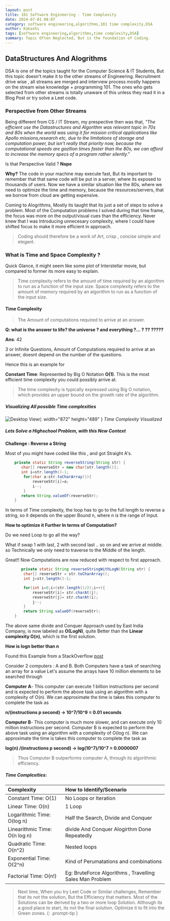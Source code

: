 ```yaml
---
layout: post
title: 101 Software Engineering - Time Complexity
date: 2024-07-01 08:07
category: software engineering,algorithms,101 time complexity,DSA
author: Kakashi
tags: [software engineering,algorithms,time complexity,DSA]
summary: Topic Often Neglected, But is the foundation of Coding.
---
```



## DataStructures And Alogrithms

DSA is one of the topics taught for the Computer Science & IT Students, But this topic doesn't make it to the other streams of Engineering. Recruitment drive wise , all streams are merged and interview process mostly happens on the stream wise knowledge + programming 101. The ones who gets selected from other streams is totally unaware of this unless they read it in a Blog Post or try solve a Leet code.


### Perspective from Other Streams
Being different from CS / IT Stream, my prespective then was that, _"The efficient use the Datastructures and Algorithm was relevant topic in 70s and 80s when the world was using it for mission critical applications like Apollo missions,research etc, due to the limitations of storage and computation power, but isn't really that priority now, because the computational speeds are gazllion times faster than the 80s, we can afford to increase the memory specs of a program rather silently."_

Is that Perspective Valid ? **Nope**

**Why?**
The code in your machine may execute fast, But its important to remember that that same code will be put in a server, where its exposed to thousands of users. Now we have a similar situation like the 80s, where we need to optimize the time and memory, because the resources/servers, that we borrow from cloud are getting expensive. 

 Coming to Alogrithms, Mostly its taught that its just a set of steps to solve a problem. Most of the Computation problems I solved during that time frame, the focus was more on the output/visual cues than the efficiency. Never knew that I was Introducing unnecesary complexity, where I could have shifted focus to make it more efficient in approach. 

 > Coding should  therefore be a work of Art, crisp , concise simple and elegant.   


### What is Time and Space Complexity ?

Quick Glance, it might seem like some plot of Interstellar movie, but compared to former its more easy to explain.

>Time complexity refers to the amount of time required by an algorithm to run as a function of the input size. Space complexity refers to the amount of memory required by an algorithm to run as a function of the input size. 

#### Time Complexity

>The Amount of computations required to arrive at an answer.

**Q: what is the answer to life? the universe ? and everything ?... ? ?? ?????**

**Ans**: 42

3 or Infinite Questions, Amount of Computations required to arrive at an answer, doesnt depend on the number of the questions.

Hence this is an example for 

**Constant Time**: Represented by Big O Notation **O(1)**. This is the most efficient time complexity you could possibly arrive at. 

>The time complexity is typically expressed using Big O notation, which provides an upper bound on the growth rate of the algorithm.

##### Visualizing All possible Time complexities

![Desktop View](/assets/images/diagrams/time-complexity.png){: width="872" height="489" }
_Time Complexity Visualized_


##### Lets Solve a Highschool Problem, with this New Context

**Challenge : Reverse a String**

Most of you might have coded like this , and got Straight A's.

```java
    private static String reverseString(String str) {
       char[] reverseStr = new char[str.length()];
       int i=str.length()-1;
        for(char a:str.toCharArray()){
            reverseStr[i]=a;
            i--;
        }
       return String.valueOf(reverseStr);
    }
```

In terms of Time complexity, the loop has to go to the full length to reverse a string, so it depends on the upper Bound n, where n is the range of Input.

**How to optimize it Further In terms of Computation?**

Do we need Loop to go all the way?

What if swap 1 with last, 2 with second last .. so on and we arrive at middle. so Technically we only need to traverse to the Middle of the length. 

Great!!  Now Computations are now reduced with respect to first approach.

```java
       private static String reverseStringWithLogN(String str) {
        char[] reverseStr = str.toCharArray();
        int j=str.length()-1;

        for(int i=0;i<(str.length()/2);i++){
            reverseStr[i]= str.charAt(j);
            reverseStr[j]= str.charAt(i);
            j--;
        }
        return String.valueOf(reverseStr);
    }
```

The above same divide and Conquer Approach used by East India Company, is now labeled as **O(LogN)**, quite Better than the **Linear complexity O(n)**, which is the first solution.

**How is logn better than n**

Found this Example from a StackOverflow [post](https://stackoverflow.com/questions/10369563/difference-between-on-and-ologn-which-is-better-and-what-exactly-is-olo#:~:text=O(n)%20means%20that%20the,in%20terms%20of%20algorithms%20analysis)

Consider 2 computers : A and B. Both Computers have a task of searching an array for a value Let's assume the arrays have 10 million elements to be searched through

**Computer A**- This computer can execute 1 billion instructions per second and is expected to perform the above task using an algorithm with a complexity of O(n). We can approximate the time is takes this computer to complete the task as

**n/(instructions p second) → 10^7/10^9 = 0.01 seconds**

**Computer B**- This computer is much more slower, and can execute only 10 million instructions per second. Computer B is expected to perform the above task using an algorithm with a complexity of O(log n). We can approximate the time is takes this computer to complete the task as

**log(n) /(instructions p second) → log(10^7)/10^7 =  0.0000007**

> Thus Computer B outperforms computer A, through its algorithmic efficiency.

##### Time Complexities:

| Complexity                   | How to Identify/Scenario  
| :--------------------------- | :--------------- | 
| Constant Time: O(1)          | No Loops or Iteration|
| Linear Time: O(n)           | 1 Loop    |
| Logarithmic Time: O(log n) | Half the Search, Divide and Conquer |
| Linearithmic Time: O(n log n) | divide And Conquer Alogirthm Done Repeatedly |
| Quadratic Time: O(n^2) | Nested loops |
| Exponential Time: O(2^n) | Kind of Perumatations and combinations |
| Factorial Time: O(n!) | Eg: BruteForce Algorithms , Travelling Sales Man Problem |


> Next time, When you try Leet Code or Similar challenges, Remember that its not the solution, But the Efficiency that matters. Most of the Solutions can be derived by a two or more loop Solution. Although its a good place to start, its not the final solution. Optimize it to fit into the Green zones.
{: .prompt-tip }
